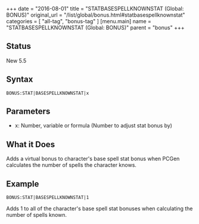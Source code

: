 +++
date = "2016-08-01"
title = "STATBASESPELLKNOWNSTAT (Global: BONUS)"
original_url = "/list/global/bonus.html#statbasespellknownstat"
categories = [ "all-tag", "bonus-tag" ]
[menu.main]
    name = "STATBASESPELLKNOWNSTAT (Global: BONUS)"
    parent = "bonus"
+++

## Status

New 5.5

## Syntax

`BONUS:STAT|BASESPELLKNOWNSTAT|x`

## Parameters

-   x: Number, variable or formula (Number to adjust
    stat bonus by)



What it Does
------------

Adds a virtual bonus to character's base spell stat bonus when PCGen
calculates the number of spells the character knows.

Example
-------

`BONUS:STAT|BASESPELLKNOWNSTAT|1`

Adds 1 to all of the character's base spell stat bonuses when
calculating the number of spells known.

